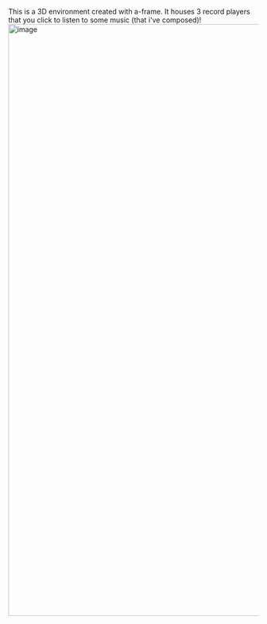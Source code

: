 This is a 3D environment created with a-frame. It houses 3 record players that you click to listen to some music (that i've composed)!
<img width="1188" alt="image" src="https://github.com/user-attachments/assets/e59747bd-6c6b-400a-bd45-1172291035dd">
